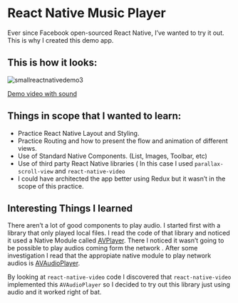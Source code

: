 # React Native Music Player

Ever since Facebook open-sourced React Native, I’ve wanted to try it out. 
This is why I created this demo app.

## This is how it looks:

![smallreactnativedemo3](https://cloud.githubusercontent.com/assets/623766/15112020/947b02f0-15eb-11e6-865c-d28abba62837.gif)

[Demo video with sound](http://jgnatch-dropshare.s3.amazonaws.com/Screen-Recording-2016-04-21-11-33-59.mp4)

## Things in scope that I wanted to learn:
- Practice React Native Layout and Styling.
- Practice Routing and how to present the flow and animation of different views.
- Use of Standard Native Components. (List, Images, Toolbar, etc)
- Use of third party React Native libraries ( In this case I used `parallax-scroll-view` and `react-native-video`
- I could have architected the app better using Redux but it wasn’t in the scope of this practice. 

## Interesting Things I learned

There aren’t a lot of good components to play audio. I started first with a library that only played local files.
I read the code of that library and noticed it used a Native Module called [AVPlayer](https://developer.apple.com/library/ios/documentation/AVFoundation/Reference/AVPlayer_Class/).
There I noticed it wasn’t going to be possible to play audios coming form the network . 
After some investigation I read that the appropiate native module to play network audios is [AVAudioPlayer](https://developer.apple.com/library/ios/documentation/AVFoundation/Reference/AVAudioPlayerClassReference/).

By looking at `react-native-video` code I discovered that `react-native-video` implemented this `AVAudioPlayer` 
so I decided to try out this library just using audio and it worked right of bat.

